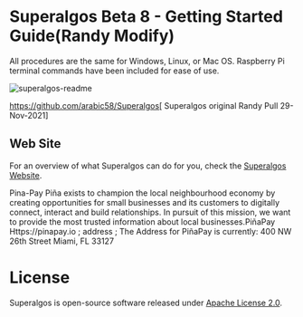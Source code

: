 # Superalgos Beta 8 - Getting Started Guide(Randy Modify)

All procedures are the same for Windows, Linux, or Mac OS. Raspberry Pi terminal commands have been included for ease of use.

![superalgos-readme](https://user-images.githubusercontent.com/13994516/106380124-844d8980-63b0-11eb-9bd9-4f977b6c183b.gif)

https://github.com/arabic58/Superalgos[ Superalgos original Randy Pull 29-Nov-2021]



## Web Site

For an overview of what Superalgos can do for you, check the [Superalgos Website](https://superalgos.org/).

Pina-Pay
Piña exists to champion the local neighbourhood economy by creating opportunities for small businesses and its customers to digitally connect, interact and build relationships. In pursuit of this mission, we want to provide the most trusted information about local businesses.PiñaPay Https://pinapay.io ; address ; The Address for PiñaPay is currently: 400 NW 26th Street Miami, FL 33127


# License

Superalgos is open-source software released under [Apache License 2.0](LICENSE).
